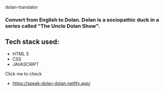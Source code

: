 dolan-translator

### Convert from English to Dolan. Dolan is a sociopathic duck in a series called "The Uncle Dolan Show".

## Tech stack used:
* HTML 5
* CSS
* JAVASCRIPT

Click me to check 
* https://speak-dolan-dolan.netlify.app/


